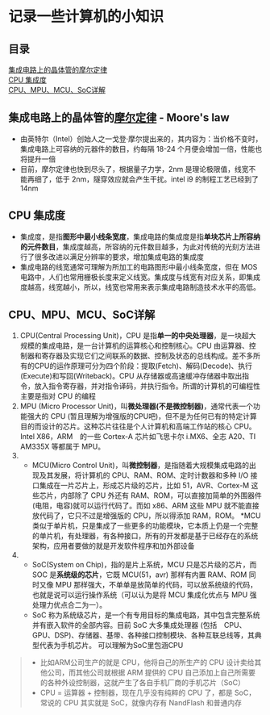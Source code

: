 # 记录一些计算机的小知识

## 目录

[集成电路上的晶体管的摩尔定律](#集成电路上的晶体管的摩尔定律---Moore's-law)<br/>
[CPU 集成度](#CPU-集成度)<br/>
[CPU、MPU、MCU、SoC详解](#cpumpumcusoc详解)

## 集成电路上的晶体管的[摩尔定律](https://zh.wikipedia.org/wiki/%E6%91%A9%E5%B0%94%E5%AE%9A%E5%BE%8B) - Moore's law

* 由英特尔（Intel）创始人之一戈登·摩尔提出来的，其内容为：当价格不变时，集成电路上可容纳的元器件的数目，约每隔 18-24 个月便会增加一倍，性能也将提升一倍
* 目前，摩尔定律也快到尽头了，根据量子力学，2nm 是理论极限值，线宽不能再细了，低于 2nm，隧穿效应就会产生干扰。intel i9 的制程工艺已经到了 14nm

## CPU 集成度

* 集成度，是指**图形中最小线条宽度**，集成电路的集成度是指**单块芯片上所容纳的元件数目**，集成度越高，所容纳的元件数目越多，为此对传统的光刻方法进行了很多改进以满足分辨率的要求，增加集成电路的集成度
* 集成电路的线宽通常可理解为所加工的电路图形中最小线条宽度，但在 MOS 电路中，人们也常用栅极长度来定义线宽。集成度与线宽有对应关系，即集成度越高，线宽越小，所以，线宽也常用来表示集成电路制造技术水平的高低。

## CPU、MPU、MCU、SoC详解

1. CPU(Central Processing Unit)，CPU 是指**单一的中央处理器**，是一块超大规模的集成电路，是一台计算机的运算核心和控制核心。CPU 由运算器、控制器和寄存器及实现它们之间联系的数据、控制及状态的总线构成。差不多所有的CPU的运作原理可分为四个阶段：提取(Fetch)、解码(Decode)、执行(Execute)和写回(Writeback)。CPU 从存储器或高速缓冲存储器中取出指令，放入指令寄存器，并对指令译码，并执行指令。所谓的计算机的可编程性主要是指对 CPU 的编程
2. MPU (Micro Processor Unit)，叫**微处理器(不是微控制器)**，通常代表一个功能强大的 CPU (暂且理解为增强版的CPU吧)，但不是为任何已有的特定计算目的而设计的芯片。这种芯片往往是个人计算机和高端工作站的核心 CPU。Intel X86，ARM　的一些 Cortex-A 芯片如飞思卡尔 i.MX6、全志 A20、TI AM335X 等都属于 MPU。
3. * MCU(Micro Control Unit)，叫**微控制器**，是指随着大规模集成电路的出现及其发展，将计算机的 CPU、RAM、ROM、定时计数器和多种 I/O 接口集成在一片芯片上，形成芯片级的芯片，比如 51，AVR、Cortex-M 这些芯片，内部除了 CPU 外还有 RAM、ROM，可以直接加简单的外围器件(电阻，电容)就可以运行代码了。而如 x86、ARM 这些 MPU 就不能直接放代码了，它只不过是增强版的 CPU，所以得添加 RAM，ROM。
   *MCU 类似于单片机，只是集成了一些更多的功能模块，它本质上仍是一个完整的单片机，有处理器，有各种接口，所有的开发都是基于已经存在的系统架构，应用者要做的就是开发软件程序和加外部设备
4. * SoC(System on Chip)，指的是片上系统，MCU 只是芯片级的芯片，而 SOC 是**系统级的芯片**，它既 MCU(51，avr) 那样有内置 RAM、ROM 同时又像 MPU 那样强大，不单单是放简单的代码，可以放系统级的代码，也就是说可以运行操作系统（可以认为是将 MCU 集成化优点与 MPU 强处理力优点合二为一）。
   * SoC 称为系统级芯片，是一个有专用目标的集成电路，其中包含完整系统并有嵌入软件的全部内容。目前 SoC 大多集成处理器 (包括　CPU、GPU、DSP)、存储器、基带、各种接口控制模块、各种互联总线等，其典型代表为手机芯片。
可以理解为SoC里包涵CPU
> * 比如ARM公司生产的就是 CPU，他将自己的所生产的 CPU 设计卖给其他公司，而其他公司就根据 ARM 提供的 CPU 自己添加上自己所需要的各种外设控制器，这就产生了各自手机厂商的手机芯片（SoC）
> * CPU = 运算器 + 控制器，现在几乎没有纯粹的 CPU 了，都是 SoC，常说的 CPU 其实就是 SoC，就像内存有 NandFlash 和普通内存
